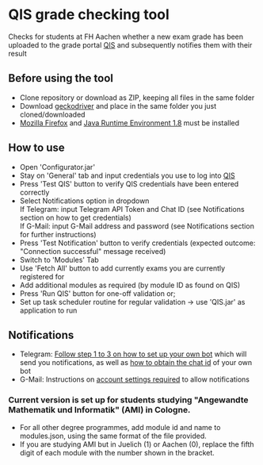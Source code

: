# QIS grade checking tool
Checks for students at FH Aachen whether a new exam grade has been uploaded to the grade portal [QIS](https://www.qis.fh-aachen.de/qisserver/rds?state=user&type=0) and subsequently notifies them with their result

## Before using the tool
- Clone repository or download as ZIP, keeping all files in the same folder
- Download [geckodriver](https://github.com/mozilla/geckodriver/releases/tag/v0.30.0) and place in the same folder you just cloned/downloaded
- [Mozilla Firefox](https://www.mozilla.org/en-US/firefox/browsers/) and [Java Runtime Environment 1.8](https://www.java.com/en/download/manual.jsp) must be installed

## How to use
- Open 'Configurator.jar'
- Stay on 'General' tab and input credentials you use to log into [QIS](https://www.qis.fh-aachen.de/qisserver/rds?state=user&type=0)
- Press 'Test QIS' button to verify QIS credentials have been entered correctly
- Select Notifications option in dropdown <br/>
If Telegram: input Telegram API Token and Chat ID (see Notifications section on how to get credentials) <br/>
If G-Mail: input G-Mail address and password (see Notifications section for further instructions) <br/>
- Press 'Test Notification' button to verify credentials (expected outcome: "Connection successful" message received)
- Switch to 'Modules' Tab
- Use 'Fetch All' button to add currently exams you are currently registered for
- Add additional modules as required (by module ID as found on QIS)
- Press 'Run QIS' button for one-off validation or;
- Set up task scheduler routine for regular validation -> use 'QIS.jar' as application to run

## Notifications
- Telegram: [Follow step 1 to 3 on how to set up your own bot](https://sendpulse.com/knowledge-base/chatbot/create-telegram-chatbot) which will send you notifications, as well as [how to obtain the chat id](https://www.alphr.com/find-chat-id-telegram/#:~:text=still%20pretty%20nifty%3A-,Go%20to%20https%3A%2F%2Fweb.telegram.org.,are%20actually%20your%20chat%20ID) of your own bot 
- G-Mail: Instructions on [account settings required](https://support.google.com/a/answer/6260879?hl=en) to allow notifications 

### Current version is set up for students studying "Angewandte Mathematik und Informatik" (AMI) in Cologne. 
- For all other degree programmes, add module id and name to modules.json, using the same format of the file provided.
- If you are studying AMI but in Juelich (1) or Aachen (0), replace the fifth digit of each module with the number shown in the bracket.
